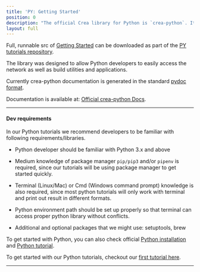 ```yaml
---
title: 'PY: Getting Started'
position: 0
description: "The official Crea library for Python is `crea-python`. It comes with a BIP38 encrypted wallet and a practical CLI utility called `creapy`."
layout: full
---              
```

<span class="fa-pull-left top-of-tutorial-repo-link"><span class="first-word">Full</span>, runnable src of [Getting Started](https://github.com/creativechain/crea-api-doc-tutorials-py/tree/master/tutorials/00_getting_started) can be downloaded as part of the [PY tutorials repository](https://github.com/creativechain/crea-api-doc-tutorials-py).</span>
<br>



The library was designed to allow Python developers to easily access the network as well as build utilities and applications.

Currently crea-python documentation is generated in the standard [pydoc format](https://crea.readthedocs.io/en/latest/).

Documentation is available at: [Official crea-python Docs](https://github.com/creativechain/crea-python).

---

#### Dev requirements

In our Python tutorials we recommend developers to be familiar with following requirements/libraries.


* Python developer should be familiar with Python 3.x and above

* Medium knowledge of package manager `pip/pip3` and/or `pipenv` is required, since our tutorials will be using package manager to get started quickly.

* Terminal (Linux/Mac) or Cmd (Windows command prompt) knowledge is also required, since most python tutorials will only work with terminal and print out result in different formats. 

* Python environment path should be set up properly so that terminal can access proper python library without conflicts.

* Additional and optional packages that we might use: setuptools, brew


To get started with Python, you can also check official [Python installation](https://wiki.python.org/moin/BeginnersGuide/Download) and [Python tutorial](https://docs.python.org/3/tutorial/).

To get started with our Python tutorials, checkout our [first tutorial here](get_posts).


---

